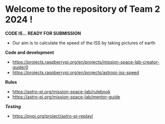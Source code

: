 # Welcome to the repository of Team 2 2024 !

**CODE IS... READY FOR SUBMISSION**

- Our aim is to calculate the speed of the ISS by taking pictures of earth
  

**Code and development**
- https://projects.raspberrypi.org/en/projects/mission-space-lab-creator-guide/0
- https://projects.raspberrypi.org/en/projects/astropi-iss-speed

**Rules**
- https://astro-pi.org/mission-space-lab/rulebook
- https://astro-pi.org/mission-space-lab/mentor-guide

***Testing***
- https://pypi.org/project/astro-pi-replay/
